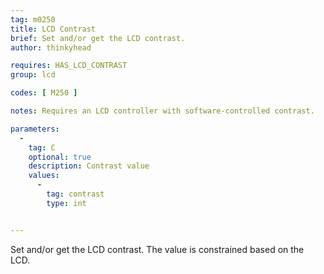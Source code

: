 ```yaml
---
tag: m0250
title: LCD Contrast
brief: Set and/or get the LCD contrast.
author: thinkyhead

requires: HAS_LCD_CONTRAST
group: lcd

codes: [ M250 ]

notes: Requires an LCD controller with software-controlled contrast.

parameters:
  -
    tag: C
    optional: true
    description: Contrast value
    values:
      -
        tag: contrast
        type: int


---
```


Set and/or get the LCD contrast. The value is constrained based on the LCD.
